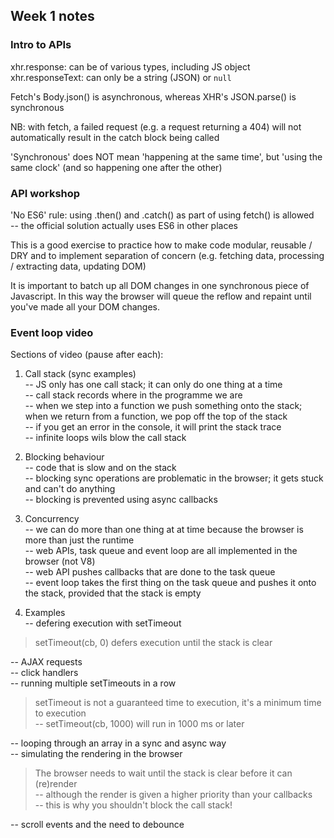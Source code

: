 ## Week 1 notes

### Intro to APIs

xhr.response: can be of various types, including JS object  
xhr.responseText: can only be a string (JSON) or `null`  

Fetch's Body.json() is asynchronous, whereas XHR's JSON.parse() is synchronous

NB: with fetch, a failed request (e.g. a request returning a 404) will not automatically result in the catch block being called

'Synchronous' does NOT mean 'happening at the same time', but 'using the same clock' (and so happening one after the other)

### API workshop

'No ES6' rule: using .then() and .catch() as part of using fetch() is allowed  
-- the official solution actually uses ES6 in other places

This is a good exercise to practice how to make code modular, reusable / DRY and to implement separation of concern (e.g. fetching data, processing / extracting data, updating DOM)

It is important to batch up all DOM changes in one synchronous piece of Javascript. In this way the browser will queue the reflow and repaint until you've made all your DOM changes.

### Event loop video

Sections of video (pause after each):


1) Call stack (sync examples)  
-- JS only has one call stack; it can only do one thing at a time  
-- call stack records where in the programme we are  
-- when we step into a function we push something onto the stack; when we return from a function, we pop off the top of the stack  
-- if you get an error in the console, it will print the stack trace  
-- infinite loops wils blow the call stack  

2) Blocking behaviour  
-- code that is slow and on the stack  
-- blocking sync operations are problematic in the browser; it gets stuck and can't do anything  
-- blocking is prevented using async callbacks  

3) Concurrency  
-- we can do more than one thing at at time because the browser is more than just the runtime   
-- web APIs, task queue and event loop are all implemented in the browser (not V8)  
-- web API pushes callbacks that are done to the task queue  
-- event loop takes the first thing on the task queue and pushes it onto the stack, provided that the stack is empty  

4) Examples  
-- defering execution with setTimeout  

> setTimeout(cb, 0) defers execution until the stack is clear  

-- AJAX requests  
-- click handlers  
-- running multiple setTimeouts in a row  

> setTimeout is not a guaranteed time to execution, it's a minimum time to execution  
-- setTimeout(cb, 1000) will run in 1000 ms or later  

-- looping through an array in a sync and async way  
-- simulating the rendering in the browser  

> The browser needs to wait until the stack is clear before it can (re)render  
-- although the render is given a higher priority than your callbacks  
-- this is why you shouldn't block the call stack!  

-- scroll events and the need to debounce  